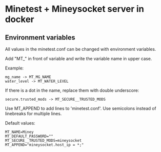 # Minetest + Mineysocket server in docker

## Environment variables

All values in the minetest.conf can be changed with environment variables.

Add "MT_" in front of variable and write the variable name in upper case.

Example:

    mg_name -> MT_MG_NAME
    water_level -> MT_WATER_LEVEL

If there is a dot in the name, replace them with double underscore:

    secure.trusted_mods -> MT_SECURE__TRUSTED_MODS

Use MT_APPEND to add lines to 'minetest.conf'. Use semicolons instead of linebreaks for multiple lines.

Default values:
    
    MT_NAME=Miney
    MT_DEFAULT_PASSWORD=""
    MT_SECURE__TRUSTED_MODS=mineysocket
    MT_APPEND="mineysocket.host_ip = *;"
